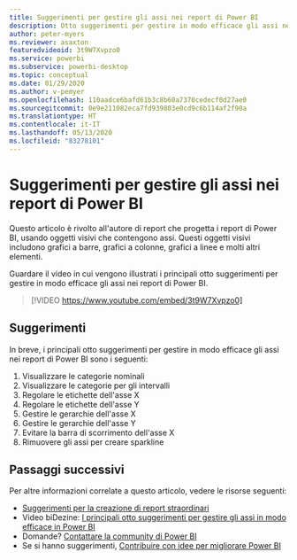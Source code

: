 ```yaml
---
title: Suggerimenti per gestire gli assi nei report di Power BI
description: Otto suggerimenti per gestire in modo efficace gli assi negli oggetti visivi dei report di Power BI, in Power BI Desktop o nel servizio Power BI.
author: peter-myers
ms.reviewer: asaxton
featuredvideoid: 3t9W7Xvpzo0
ms.service: powerbi
ms.subservice: powerbi-desktop
ms.topic: conceptual
ms.date: 01/29/2020
ms.author: v-pemyer
ms.openlocfilehash: 110aadce6bafd61b3c8b60a7370cedecf0d27ae0
ms.sourcegitcommit: 0e9e211082eca7fd939803e0cd9c6b114af2f90a
ms.translationtype: HT
ms.contentlocale: it-IT
ms.lasthandoff: 05/13/2020
ms.locfileid: "83278101"
---
```

# <a name="tips-to-manage-axes-in-power-bi-reports"></a>Suggerimenti per gestire gli assi nei report di Power BI

Questo articolo è rivolto all'autore di report che progetta i report di Power BI, usando oggetti visivi che contengono assi. Questi oggetti visivi includono grafici a barre, grafici a colonne, grafici a linee e molti altri elementi.

Guardare il video in cui vengono illustrati i principali otto suggerimenti per gestire in modo efficace gli assi nei report di Power BI.

> [!VIDEO https://www.youtube.com/embed/3t9W7Xvpzo0]

## <a name="tips"></a>Suggerimenti

In breve, i principali otto suggerimenti per gestire in modo efficace gli assi nei report di Power BI sono i seguenti:

1. Visualizzare le categorie nominali
1. Visualizzare le categorie per gli intervalli
1. Regolare le etichette dell'asse X
1. Regolare le etichette dell'asse Y
1. Gestire le gerarchie dell'asse X
1. Gestire le gerarchie dell'asse Y
1. Evitare la barra di scorrimento dell'asse X
1. Rimuovere gli assi per creare sparkline

## <a name="next-steps"></a>Passaggi successivi

Per altre informazioni correlate a questo articolo, vedere le risorse seguenti:

- [Suggerimenti per la creazione di report straordinari](../create-reports/desktop-tips-and-tricks-for-creating-reports.md)
- Video biDezine: [I principali otto suggerimenti per gestire gli assi in modo efficace in Power BI](https://www.youtube.com/watch?v=3t9W7Xvpzo0)
- Domande? [Contattare la community di Power BI](https://community.powerbi.com/)
- Se si hanno suggerimenti, [Contribuire con idee per migliorare Power BI](https://ideas.powerbi.com)


